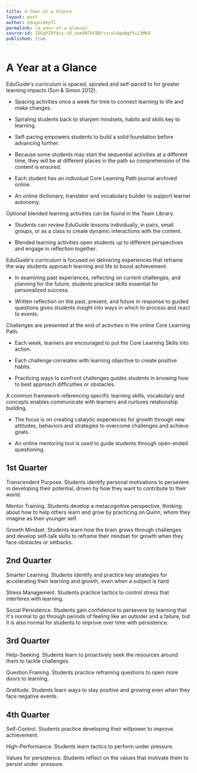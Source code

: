 ```yaml
---
title: A Year at a Glance
layout: post
author: eduguidepfl
permalink: /a-year-at-a-glance/
source-id: 1DGgPZ9fdcy-3d_sxmXNTbFBBtsxroldqwNgP5u13MK8
published: true
---
```


# **A Year at a Glance**

EduGuide's curriculum is spaced, spiraled and self-paced to for greater learning impacts \(Son & Simon 2012\).

* Spacing activities once a week for time to connect learning to life and make changes.

* Spiraling students back to sharpen mindsets, habits and skills key to learning.

* Self-pacing empowers students to build a solid foundation before advancing further.

* Because some students may start the sequential activities at a different time, they will be at different places in the path so comprehension of the content is ensured.

* Each student has an individual Core Learning Path journal archived online.

* An online dictionary, translator and vocabulary builder to support learner autonomy.

Optional blended learning activities can be found in the Team Library.

* Students can review EduGuide lessons individually, in pairs, small groups, or as a class to create dynamic interactions with the content.

* Blended learning activities open students up to different perspectives and engage in reflection together.

EduGuide's curriculum is focused on delivering experiences that reframe the way students approach learning and life to boost achievement.

* In examining past experiences, reflecting on current challenges, and planning for the future, students practice skills essential for personalized success.

* Written reflection on the past, present, and future in response to guided questions gives students insight into ways in which to process and react to events.

Challenges are presented at the end of activities in the online Core Learning Path.

* Each week, learners are encouraged to put the Core Learning Skills into action.

* Each challenge correlates with learning objective to create positive habits.

* Practicing ways to confront challenges guides students in knowing how to best approach difficulties or obstacles.

A common framework referencing specific learning skills, vocabulary and concepts enables communicate with learners and nurtures relationship building.

* The focus is on creating catalytic experiences for growth through new attitudes, behaviors and strategies to overcome challenges and achieve goals.

* An online mentoring tool is used to guide students through open-ended questioning.

## **1st Quarter**

Transcendent Purpose. Students identify personal motivations to persevere in developing their potential, driven by how they want to contribute to their world.

Mentor Training. Students develop a metacognitive perspective, thinking about how to help others learn and grow by practicing on Quinn, whom they imagine as their younger self.

Growth Mindset. Students learn how the brain grows through challenges and develop self-talk skills to reframe their mindset for growth when they face obstacles or setbacks.

## **2nd Quarter**

Smarter Learning. Students identify and practice key strategies for accelerating their learning and growth, even when a subject is hard.

Stress Management. Students practice tactics to control stress that interferes with learning.

Social Persistence. Students gain confidence to persevere by learning that it's normal to go through periods of feeling like an outsider and a failure, but it is also normal for students to improve over time with persistence.

## **3rd Quarter **

Help-Seeking. Students learn to proactively seek the resources around them to tackle challenges.

Question Framing. Students practice reframing questions to open more doors to learning.

Gratitude. Students learn ways to stay positive and growing even when they face negative events.

## **4th Quarter  **

Self-Control. Students practice developing their willpower to improve achievement.

High-Performance. Students learn tactics to perform under pressure.

Values for persistence. Students reflect on the values that motivate them to persist under  pressure.

